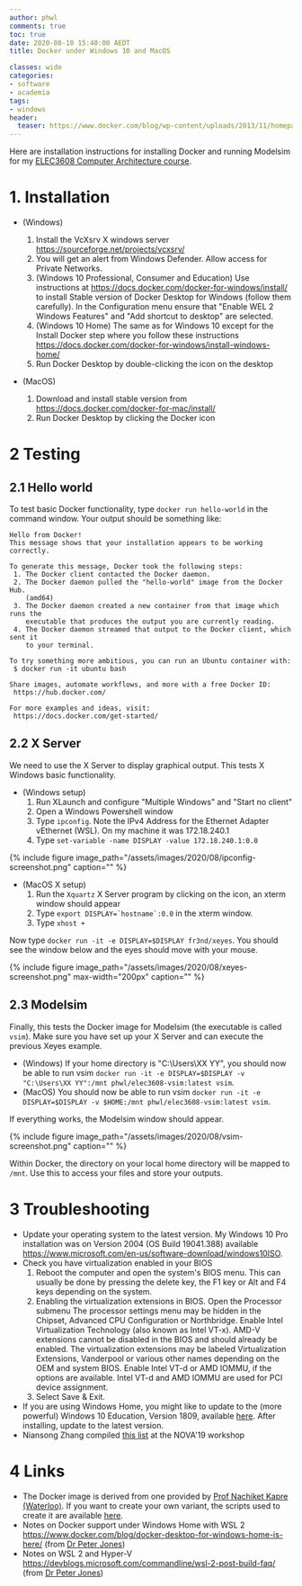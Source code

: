 ```yaml
---
author: phwl
comments: true
toc: true
date: 2020-08-10 15:40:00 AEDT
title: Docker under Windows 10 and MacOS

classes: wide
categories:
- software
- academia
tags:
- windows
header:
  teaser: https://www.docker.com/blog/wp-content/uploads/2013/11/homepage-docker-logo.png
---
```

Here are installation instructions for installing Docker and running Modelsim for my [ELEC3608 Computer Architecture course](https://cusp.sydney.edu.au/students/view-unit-page/alpha/ELEC3608).

<!-- more -->

# 1. Installation
 * (Windows)
   1. Install the VcXsrv X windows server <https://sourceforge.net/projects/vcxsrv/>
   1. You will get an alert from Windows Defender. Allow access for Private Networks.
   1. (Windows 10 Professional, Consumer and Education) Use instructions at <https://docs.docker.com/docker-for-windows/install/>
   to install Stable version of Docker Desktop for Windows (follow them carefully). In the Configuration menu ensure that "Enable WEL 2 Windows Features" and "Add shortcut to desktop" are selected.
   1. (Windows 10 Home) The same as for Windows 10 except for the Install Docker step where you follow these instructions <https://docs.docker.com/docker-for-windows/install-windows-home/>
   1. Run Docker Desktop by double-clicking the icon on the desktop

 * (MacOS)
   1. Download and install stable version from <https://docs.docker.com/docker-for-mac/install/>
   1. Run Docker Desktop by clicking the Docker icon

# 2 Testing
## 2.1 Hello world
To test basic Docker functionality, type ```docker run hello-world``` in the command window. Your output should be something like:

```
Hello from Docker!
This message shows that your installation appears to be working correctly.

To generate this message, Docker took the following steps:
 1. The Docker client contacted the Docker daemon.
 2. The Docker daemon pulled the "hello-world" image from the Docker Hub.
    (amd64)
 3. The Docker daemon created a new container from that image which runs the
    executable that produces the output you are currently reading.
 4. The Docker daemon streamed that output to the Docker client, which sent it
    to your terminal.

To try something more ambitious, you can run an Ubuntu container with:
 $ docker run -it ubuntu bash

Share images, automate workflows, and more with a free Docker ID:
 https://hub.docker.com/

For more examples and ideas, visit:
 https://docs.docker.com/get-started/
```

## 2.2 X Server
We need to use the X Server to display graphical output. This
tests X Windows basic functionality.

 * (Windows setup) 
    1. Run XLaunch and configure "Multiple Windows" and "Start no client"
    1. Open a Windows Powershell window
    1. Type ```ipconfig```. Note the IPv4 Address for the Ethernet Adapter vEthernet (WSL). On my machine it was 172.18.240.1
    1. Type ```set-variable -name DISPLAY -value 172.18.240.1:0.0```

{% include figure image_path="/assets/images/2020/08/ipconfig-screenshot.png" caption="" %}


 * (MacOS X setup)
    1. Run the ```Xquartz``` X Server program by clicking on the icon, an xterm window should appear
    1. Type ```export DISPLAY=`hostname`:0.0``` in the xterm window.
    1. Type ```xhost +```

Now type ```docker run -it -e DISPLAY=$DISPLAY fr3nd/xeyes```.  You should see the window below and the eyes should move with your mouse.

{% include figure image_path="/assets/images/2020/08/xeyes-screenshot.png" max-width="200px" caption="" %}

## 2.3 Modelsim
Finally, this tests the Docker image for Modelsim (the executable is called
```vsim```). Make sure you have set up your X Server and can execute the
previous Xeyes example.

 * (Windows) If your home directory is "C:\Users\XX YY", you should now be able to run vsim ```docker run -it -e DISPLAY=$DISPLAY -v "C:\Users\XX YY":/mnt phwl/elec3608-vsim:latest vsim```.
 * (MacOS) You should now be able to run vsim ```docker run -it -e DISPLAY=$DISPLAY -v $HOME:/mnt phwl/elec3608-vsim:latest vsim```.

If everything works, the Modelsim window should appear.

{% include figure image_path="/assets/images/2020/08/vsim-screenshot.png" caption="" %}

Within Docker, the directory on your local home directory will be mapped 
to ```/mnt```. Use this to access your files and store your outputs.

# 3 Troubleshooting
 * Update your operating system to the latest version. My Windows 10 Pro installation was on Version 2004 (OS Build 19041.388) available <https://www.microsoft.com/en-us/software-download/windows10ISO>.
 * Check you have virtualization enabled in your BIOS
   1. Reboot the computer and open the system's BIOS menu. This can usually be done by pressing the delete key, the F1 key or Alt and F4 keys depending on the system.
   1. Enabling the virtualization extensions in BIOS.  Open the Processor submenu The processor settings menu may be hidden in the Chipset, Advanced CPU Configuration or Northbridge.  Enable Intel Virtualization Technology (also known as Intel VT-x). AMD-V extensions cannot be disabled in the BIOS and should already be enabled. The virtualization extensions may be labeled Virtualization Extensions, Vanderpool or various other names depending on the OEM and system BIOS.  Enable Intel VT-d or AMD IOMMU, if the options are available. Intel VT-d and AMD IOMMU are used for PCI device assignment.
   1. Select Save & Exit.
 * If you are using Windows Home, you might like to update to the (more powerful) Windows 10 Education, Version 1809, available [here](https://portal.azure.com/?Microsoft_Azure_Education_correlationId=0c971698-d014-4594-929c-2671f00288c3#blade/Microsoft_Azure_Education/EducationMenuBlade/software). After installing, update to the latest version.
 * Niansong Zhang compiled [this list](/assets/images/2020/08/NOVA2019-docker-problems.pdf)  at the NOVA'19 workshop

# 4 Links
 * The Docker image is derived from one provided by [Prof Nachiket Kapre (Waterloo)](https://nachiket.github.io/). If you want to create your own variant, the scripts used to create it are available [here](https://github.com/phwl/elec3608-github).
 * Notes on Docker support under Windows Home with WSL 2 <https://www.docker.com/blog/docker-desktop-for-windows-home-is-here/> (from [Dr Peter Jones](https://www.sydney.edu.au/engineering/about/our-people/academic-staff/peter-jones.html))
 * Notes on WSL 2 and Hyper-V <https://devblogs.microsoft.com/commandline/wsl-2-post-build-faq/> (from [Dr Peter Jones](https://www.sydney.edu.au/engineering/about/our-people/academic-staff/peter-jones.html))
